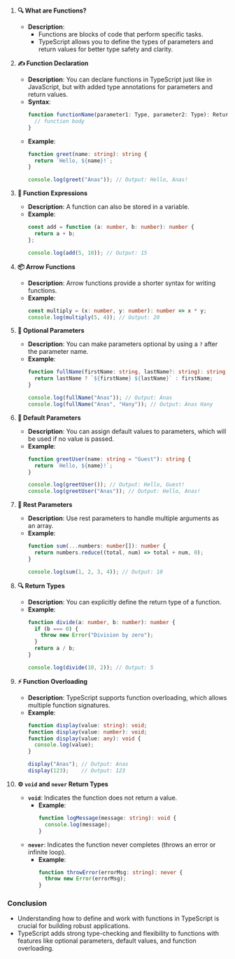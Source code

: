 1. **🔍 What are Functions?**
   - **Description**: 
	   - Functions are blocks of code that perform specific tasks. 
	   - TypeScript allows you to define the types of parameters and return values for better type safety and clarity.

2. **✍️ Function Declaration**
   - **Description**: You can declare functions in TypeScript just like in JavaScript, but with added type annotations for parameters and return values.
   - **Syntax**:
     ```typescript
     function functionName(parameter1: Type, parameter2: Type): ReturnType {
       // function body
     }
     ```
   - **Example**:
     ```typescript
     function greet(name: string): string {
       return `Hello, ${name}!`;
     }

     console.log(greet("Anas")); // Output: Hello, Anas!
     ```

3. **🔁 Function Expressions**
   - **Description**: A function can also be stored in a variable.
   - **Example**:
     ```typescript
     const add = function (a: number, b: number): number {
       return a + b;
     };

     console.log(add(5, 10)); // Output: 15
     ```

4. **📦 Arrow Functions**
   - **Description**: Arrow functions provide a shorter syntax for writing functions.
   - **Example**:
     ```typescript
     const multiply = (x: number, y: number): number => x * y;
     console.log(multiply(5, 4)); // Output: 20
     ```

5. **📜 Optional Parameters**
   - **Description**: You can make parameters optional by using a `?` after the parameter name.
   - **Example**:
     ```typescript
     function fullName(firstName: string, lastName?: string): string {
       return lastName ? `${firstName} ${lastName}` : firstName;
     }

     console.log(fullName("Anas")); // Output: Anas
     console.log(fullName("Anas", "Hany")); // Output: Anas Hany
     ```

6. **🔢 Default Parameters**
   - **Description**: You can assign default values to parameters, which will be used if no value is passed.
   - **Example**:
     ```typescript
     function greetUser(name: string = "Guest"): string {
       return `Hello, ${name}!`;
     }

     console.log(greetUser()); // Output: Hello, Guest!
     console.log(greetUser("Anas")); // Output: Hello, Anas!
     ```

7. **🔄 Rest Parameters**
   - **Description**: Use rest parameters to handle multiple arguments as an array.
   - **Example**:
     ```typescript
     function sum(...numbers: number[]): number {
       return numbers.reduce((total, num) => total + num, 0);
     }

     console.log(sum(1, 2, 3, 4)); // Output: 10
     ```

8. **🔍 Return Types**
   - **Description**: You can explicitly define the return type of a function.
   - **Example**:
     ```typescript
     function divide(a: number, b: number): number {
       if (b === 0) {
         throw new Error("Division by zero");
       }
       return a / b;
     }

     console.log(divide(10, 2)); // Output: 5
     ```

9. **⚡ Function Overloading**
   - **Description**: TypeScript supports function overloading, which allows multiple function signatures.
   - **Example**:
     ```typescript
     function display(value: string): void;
     function display(value: number): void;
     function display(value: any): void {
       console.log(value);
     }

     display("Anas"); // Output: Anas
     display(123);    // Output: 123
     ```

10. **⚙️ `void` and `never` Return Types**
    - **`void`**: Indicates the function does not return a value.
      - **Example**:
        ```typescript
        function logMessage(message: string): void {
          console.log(message);
        }
        ```
    - **`never`**: Indicates the function never completes (throws an error or infinite loop).
      - **Example**:
        ```typescript
        function throwError(errorMsg: string): never {
          throw new Error(errorMsg);
        }
        ```

### Conclusion
- Understanding how to define and work with functions in TypeScript is crucial for building robust applications. 
- TypeScript adds strong type-checking and flexibility to functions with features like optional parameters, default values, and function overloading. 